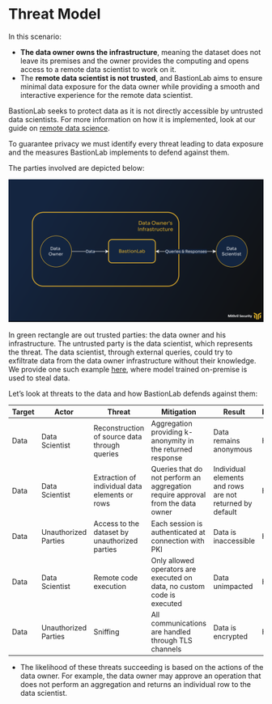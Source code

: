 # Threat Model

In this scenario:

- **The data owner owns the infrastructure**, meaning the dataset does not leave its premises and the owner provides the computing and opens access to a remote data scientist to work on it. 
- The **remote data scientist is not trusted**, and BastionLab aims to ensure minimal data exposure for the data owner while providing a smooth and interactive experience for the remote data scientist.

BastionLab seeks to protect data as it is not directly accessible by untrusted data scientists. For more information on how it is implemented, look at our guide on [remote data science](). 

To guarantee privacy we must identify every threat leading to data exposure and the measures BastionLab implements to defend against them. 

The parties involved are depicted below:

![](../../assets/BastionLab_Docu_Threat_Model_Scheme.png)

In green rectangle are out trusted parties: the data owner and his infrastructure. The untrusted party is the data scientist, which represents the threat. The data scientist, through external queries, could try to exfiltrate data from the data owner infrastructure without their knowledge. We provide one such example [here](), where model trained on-premise is used to steal data.


Let’s look at threats to the data and how BastionLab defends against them:

| Target | Actor                | Threat                                         | Mitigation                                                                      | Result                                                   | Impact | Likelihood |
| ------ | -------------------- | ---------------------------------------------- | ------------------------------------------------------------------------------- | -------------------------------------------------------- | ------ | ---------- |
| Data   | Data Scientist       | Reconstruction of source data through queries  | Aggregation providing k-anonymity in the returned response                      | Data remains anonymous                                   | High   | Low        |
| Data   | Data Scientist       | Extraction of individual data elements or rows | Queries that do not perform an aggregation require approval from the data owner | Individual elements and rows are not returned by default | High   | *Medium    |
| Data   | Unauthorized Parties | Access to the dataset by unauthorized parties  | Each session is authenticated at connection with PKI                            | Data is inaccessible                                     | High   | Low        |
| Data   | Data Scientist       | Remote code execution                          | Only allowed operators are executed on data, no custom code is executed         | Data unimpacted                                          | High   | Low        |
| Data   | Unauthorized Parties | Sniffing                                       | All communications are handled through TLS channels                             | Data is encrypted                                        | High   | Low        |



* The likelihood of these threats succeeding is based on the actions of the data owner. For example, the data owner may approve an operation that does not perform an aggregation and returns an individual row to the data scientist.
